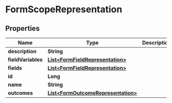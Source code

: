 # FormScopeRepresentation

## Properties
Name | Type | Description | Notes
------------ | ------------- | ------------- | -------------
**description** | **String** |  |  [optional]
**fieldVariables** | [**List&lt;FormFieldRepresentation&gt;**](FormFieldRepresentation.md) |  |  [optional]
**fields** | [**List&lt;FormFieldRepresentation&gt;**](FormFieldRepresentation.md) |  |  [optional]
**id** | **Long** |  |  [optional]
**name** | **String** |  |  [optional]
**outcomes** | [**List&lt;FormOutcomeRepresentation&gt;**](FormOutcomeRepresentation.md) |  |  [optional]
